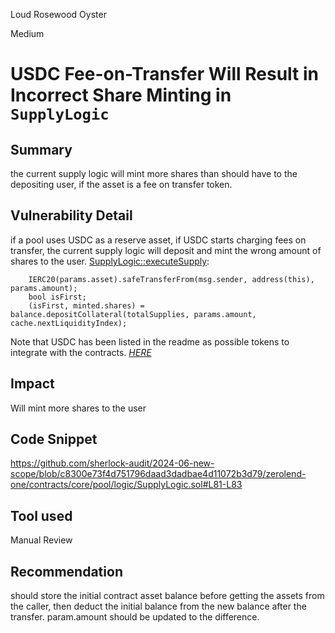 Loud Rosewood Oyster

Medium

# USDC Fee-on-Transfer Will Result in Incorrect Share Minting in `SupplyLogic`

## Summary
the current supply logic will mint more shares than should have to the depositing user, if the asset is a fee on transfer token.
## Vulnerability Detail
if a pool uses USDC as a reserve asset, if USDC starts charging fees on transfer, the current supply logic will deposit and mint the wrong amount of shares to the user.
[SupplyLogic::executeSupply](https://github.com/sherlock-audit/2024-06-new-scope/blob/c8300e73f4d751796daad3dadbae4d11072b3d79/zerolend-one/contracts/core/pool/logic/SupplyLogic.sol#L58-L94):
```solidity
    IERC20(params.asset).safeTransferFrom(msg.sender, address(this), params.amount);
    bool isFirst;
    (isFirst, minted.shares) = balance.depositCollateral(totalSupplies, params.amount, cache.nextLiquidityIndex);
```
Note that USDC has been listed in the readme as possible tokens to integrate with the contracts.
[_HERE_](https://github.com/sherlock-audit/2024-06-new-scope?tab=readme-ov-file#q-if-you-are-integrating-tokens-are-you-allowing-only-whitelisted-tokens-to-work-with-the-codebase-or-any-complying-with-the-standard-are-they-assumed-to-have-certain-properties-eg-be-non-reentrant-are-there-any-types-of-weird-tokens-you-want-to-integrate:~:text=Only%20standard%20ERC20%20tokens%20%2B%20USDC%20and%20BNB%20are%20in%2Dscope)
## Impact
Will mint more shares to the user
## Code Snippet
https://github.com/sherlock-audit/2024-06-new-scope/blob/c8300e73f4d751796daad3dadbae4d11072b3d79/zerolend-one/contracts/core/pool/logic/SupplyLogic.sol#L81-L83
## Tool used

Manual Review

## Recommendation
should store the initial contract asset balance before getting the assets from the caller, then deduct the initial balance from the new balance after the transfer. param.amount should be updated to the difference.